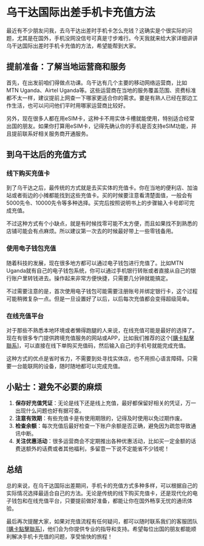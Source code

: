 # 乌干达国际出差手机卡充值方法

最近有不少朋友问我，去乌干达出差时手机卡怎么充钱？这确实是个很实际的问题，尤其是在国外，手机没网没信号可真是寸步难行。今天我就来给大家详细讲讲乌干达国际出差时手机卡充值的方法，希望能帮到大家。

## 提前准备：了解当地运营商和服务

首先，在出发前咱们得做点功课。乌干达有几个主要的移动网络运营商，比如MTN Uganda、Airtel Uganda等。这些运营商在当地的服务覆盖范围、资费标准都不太一样，建议提前上网查一下哪家更适合你的需求。要是有熟人已经在那边工作生活，也可以问问他们平时用哪家运营商比较好。

另外，现在很多人都在用eSIM卡，这种卡不用实体卡槽就能使用，特别适合经常出国的朋友。如果你打算用eSIM卡，记得先确认你的手机是否支持eSIM功能，并且提前联系好相关服务商开通服务。

## 到乌干达后的充值方式

### 线下购买充值卡

到了乌干达之后，最传统的方式就是去买实体的充值卡。你在当地的便利店、加油站或者街边的小摊都能找到这些充值卡。买的时候要注意看清楚面值，一般会有5000先令、10000先令等多种选择。买完后按照说明书上的步骤输入卡号即可完成充值。

不过这种方式有个小缺点，就是有时候找零可能不太方便，而且如果找不到熟悉的店铺可能会有点麻烦。所以建议第一次去的时候最好带上一些零钱备用。

### 使用电子钱包充值

随着科技的发展，现在很多地方都可以通过电子钱包进行充值了。比如MTN Uganda就有自己的电子钱包系统，你可以通过手机银行转账或者直接从自己的银行账户里转钱进去。操作起来非常方便快捷，只需要几分钟就能搞定。

不过需要注意的是，首次使用电子钱包可能需要注册账号并绑定银行卡，这个过程可能稍微复杂一点。但是一旦设置好了以后，以后每次充值都会变得超级简单。

### 在线充值平台

对于那些不熟悉本地环境或者懒得跑腿的人来说，在线充值可能是最好的选择了。现在有很多专门提供跨境充值服务的网站或APP，比如我们推荐的这个[[購卡點擊聯系](https://t.me/s/esim1088)]，可以直接在线下单购买充值码，然后输入自己的手机号就能完成充值。

这种方式的优点是省时省力，不需要到处寻找实体店，也不用担心语言障碍。只需要一台能联网的设备，随时随地都可以完成充值。

## 小贴士：避免不必要的麻烦

1. **保存好充值凭证**：无论是线下还是线上充值，最好都保留好相关的凭证，万一出现什么问题也好有据可查。
2. **注意有效期**：有些充值卡是有使用期限的，记得及时使用以免过期作废。
3. **检查余额**：每次充值后最好检查一下账户余额是否正确，避免因为疏忽导致通讯中断。
4. **关注优惠活动**：很多运营商会不定期推出各种优惠活动，比如买一定金额的话费送额外的话费或者其他福利，多留意一下说不定能省不少钱呢！

## 总结

总的来说，在乌干达国际出差期间，手机卡的充值方式多种多样，可以根据自己的实际情况选择最适合自己的方法。无论是传统的线下购买充值卡，还是现代化的电子钱包和在线充值平台，只要提前做好准备，都能让你在国外畅享无忧的通讯体验。

最后再次提醒大家，如果对充值流程有任何疑问，都可以随时联系我们的客服团队[[購卡點擊聯系](https://t.me/s/esim1088)]，他们会为你提供专业的指导和支持。希望每位出国的朋友都能顺利解决手机卡充值的问题，享受愉快的旅程！